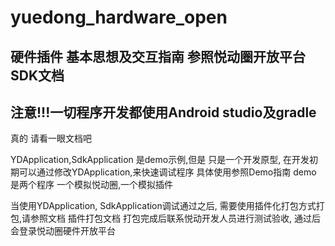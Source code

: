 # yuedong_hardware_open
## 硬件插件 基本思想及交互指南 参照悦动圈开放平台SDK文档
## 注意!!!一切程序开发都使用Android studio及gradle
真的 请看一眼文档吧

YDApplication,SdkApplication 是demo示例,但是 只是一个开发原型, 在开发初期可以通过修改YDApplication,来快速调试程序
具体使用参照Demo指南
demo 是两个程序 一个模拟悦动圈,一个模拟插件

当使用YDApplication, SdkApplication调试通过之后, 需要使用插件化打包方式打包,请参照文档 插件打包文档 打包完成后联系悦动开发人员进行测试验收,
通过后会登录悦动圈硬件开放平台
